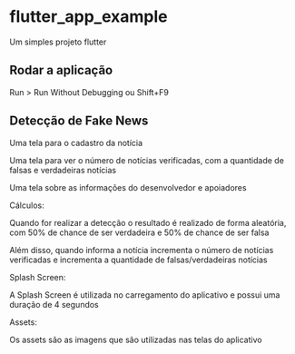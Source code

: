 # flutter_app_example

Um simples projeto flutter

## Rodar a aplicação

Run > Run Without Debugging ou Shift+F9

## Detecção de Fake News

Uma tela para o cadastro da notícia

Uma tela para ver o número de notícias verificadas, com a quantidade de falsas e verdadeiras notícias

Uma tela sobre as informações do desenvolvedor e apoiadores

Cálculos:

Quando for realizar a detecção o resultado é realizado de forma aleatória, com 50% de chance de ser verdadeira e 50% de chance de ser falsa

Além disso, quando informa a notícia incrementa o número de notícias verificadas e incrementa a quantidade de falsas/verdadeiras notícias

Splash Screen:

A Splash Screen é utilizada no carregamento do aplicativo e possui uma duração de 4 segundos

Assets:

Os assets são as imagens que são utilizadas nas telas do aplicativo
